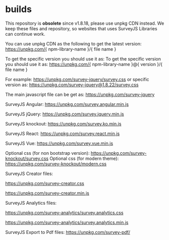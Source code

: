 # builds
This repository is **obsolete** since v1.8.18, please use unpkg CDN instead. We keep these files and repository, so websites that uses SurveyJS Libraries can continue work.

You can use  unpkg CDN as the following to get the latest version: 
https://unpkg.com/{ npm-library-name }/{ file name }

To get the specific version you should use it as: To get the specific version you should use it as:
https://unpkg.com/{ npm-library-name }@{ version }/{ file name }

For example: https://unpkg.com/survey-jquery/survey.css or specific version as: https://unpkg.com/survey-jquery@1.8.22/survey.css

The main javascript file can be get as: https://unpkg.com/survey-jquery


SurveyJS Angular: https://unpkg.com/survey.angular.min.js

SurveyJS jQuery: https://unpkg.com/survey.jquery.min.js

SurveyJS knockout: https://unpkg.com/survey.ko.min.js

SurveyJS React: https://unpkg.com/survey.react.min.js

SurveyJS Vue: https://unpkg.com/survey.vue.min.js

Optional css (for non bootstrap version): https://unpkg.com/survey-knockout/survey.css
Optional css (for modern theme): https://unpkg.com/survey-knockout/modern.css


SurveyJS Creator files:

https://unpkg.com/survey-creator.css

https://unpkg.com/survey-creator.min.js


SurveyJS Analytics files:

https://unpkg.com/survey-analytics/survey.analytics.css

https://unpkg.com/survey-analytics/survey.analytics.min.js

SurveyJS Export to Pdf files:
https://unpkg.com/survey-pdf/

